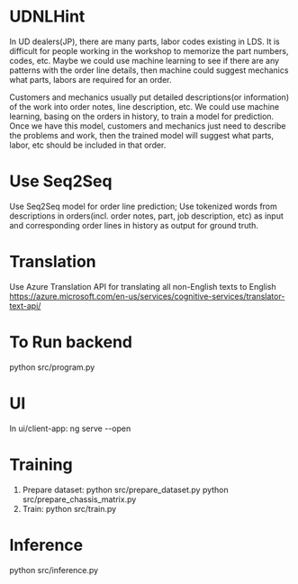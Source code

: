 # UDNLHint
In UD dealers(JP), there are many parts, labor codes existing in LDS. It is difficult for people working in the workshop to memorize the part numbers, codes, etc. Maybe we could use machine learning to see if there are any patterns with the order line details, then machine could suggest mechanics what parts, labors are required for an order.

Customers and mechanics usually put detailed descriptions(or information) of the work into order notes, line description, etc.  We could use machine learning, basing on the orders in history, to train a model for prediction. Once we have this model, customers and mechanics just need to describe the problems and work, then the trained model will suggest what parts, labor, etc should be included in that order.

# Use Seq2Seq
Use Seq2Seq model for order line prediction; Use tokenized words from descriptions in orders(incl. order notes, part, job description, etc) as input and corresponding order lines in history as output for ground truth.

# Translation
Use Azure Translation API for translating all non-English texts to English
https://azure.microsoft.com/en-us/services/cognitive-services/translator-text-api/

# To Run backend
python src/program.py

# UI
In ui/client-app:
ng serve --open

# Training
  1. Prepare dataset:
    python src/prepare_dataset.py
    python src/prepare_chassis_matrix.py
  2. Train:
    python src/train.py
# Inference
python src/inference.py
